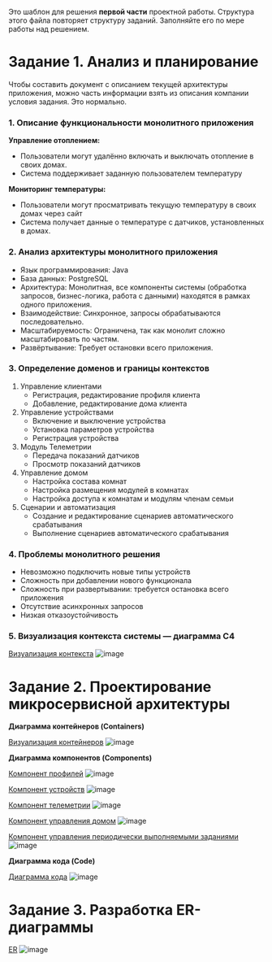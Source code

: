 Это шаблон для решения **первой части** проектной работы. Структура этого файла повторяет структуру заданий. Заполняйте его по мере работы над решением.

# Задание 1. Анализ и планирование

Чтобы составить документ с описанием текущей архитектуры приложения, можно часть информации взять из описания компании условия задания. Это нормально.

### 1. Описание функциональности монолитного приложения

**Управление отоплением:**

- Пользователи могут удалённо включать и выключать отопление в своих домах.
- Система поддерживает заданную пользователем температуру

**Мониторинг температуры:**

- Пользователи могут просматривать текущую температуру в своих домах через сайт
- Система получает данные о температуре с датчиков, установленных в домах.

### 2. Анализ архитектуры монолитного приложения

- Язык программирования: Java
- База данных: PostgreSQL
- Архитектура: Монолитная, все компоненты системы (обработка запросов, бизнес-логика, работа с данными) находятся в рамках одного приложения.
- Взаимодействие: Синхронное, запросы обрабатываются последовательно.
- Масштабируемость: Ограничена, так как монолит сложно масштабировать по частям.
- Развёртывание: Требует остановки всего приложения.

### 3. Определение доменов и границы контекстов

1. Управление клиентами
   - Регистрация, редактирование профиля клиента
   - Добавление, редактирование дома клиента
2. Управление устройствами
   - Включение и выключение устройства
   - Установка параметров устройства
   - Регистрация устройства
3. Модуль Телеметрии
   - Передача показаний датчиков
   - Просмотр показаний датчиков
4. Управление домом
   - Настройка состава комнат
   - Настройка размещения модулей в комнатах
   - Настройка доступа к комнатам и модулям членам семьи
5. Сценарии и автоматизация
   - Создание и редактирование сценариев автоматического срабатывания
   - Выполнение сценариев автоматического срабатывания

### **4. Проблемы монолитного решения**

- Невозможно подключить новые типы устройств
- Сложность при добавлении нового функционала
- Сложность при развертывании: требуется остановка всего приложения
- Отсутствие асинхронных запросов
- Низкая отказоустойчивость

### 5. Визуализация контекста системы — диаграмма С4

[Визуализация контекста](./diagrams/context1.puml)
![image](./images/context1.png)

# Задание 2. Проектирование микросервисной архитектуры
**Диаграмма контейнеров (Containers)**

[Визуализация контейнеров](./diagrams/containers1.puml)
![image](./images/containers1.png)


**Диаграмма компонентов (Components)**

[Компонент профилей](./diagrams/components1.puml)
![image](./images/components1.png)


[Компонент устройств](./diagrams/components2.puml)
![image](./images/components2.png)


[Компонент телеметрии](./diagrams/components3.puml)
![image](./images/components3.png)


[Компонент управления домом](./diagrams/components4.puml)
![image](./images/components4.png)


[Компонент управления периодически выполняемыми заданиями](./diagrams/components5.puml)
![image](./images/components5.png)

**Диаграмма кода (Code)**

[Диаграмма кода](./diagrams/code1.puml)
![image](./images/code1.png)

# Задание 3. Разработка ER-диаграммы
[ER](./diagrams/er1.puml)
![image](./images/er1.png)